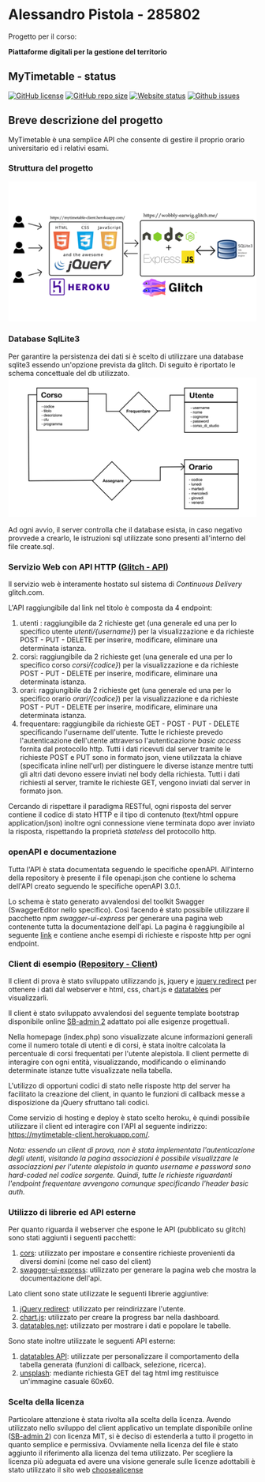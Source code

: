 # Alessandro Pistola - 285802
Progetto per il corso:

**Piattaforme digitali per la gestione del territorio**


## MyTimetable - status

[![GitHub license](https://img.shields.io/github/license/alepistola/MyTimetable)](https://raw.githubusercontent.com/alepistola/MyTimetable/master/LICENSE)
[![GitHub repo size](https://img.shields.io/github/repo-size/alepistola/MyTimetable)](https://github.com/alepistola/MyTimetable-client)
[![Website status](https://img.shields.io/website?down_color=red&down_message=offline&up_color=green&up_message=online&url=https%3A%2F%2Fmytimetable-client.herokuapp.com%2F)](https://mytimetable-client.herokuapp.com/)
[![Github issues](https://img.shields.io/github/issues/alepistola/MyTimetable)](https://github.com/alepistola/MyTimetable/issues)

## Breve descrizione del progetto
MyTimetable è una semplice API che consente di gestire il proprio orario universitario ed i relativi esami.

### Struttura del progetto
[![pdgt.png](https://github.com/alepistola/MyTimetable/blob/master/img/pdgt.png)](https://github.com/alepistola/MyTimetable/blob/master/img/pdgt.png)

### Database SqlLite3
Per garantire la persistenza dei dati si è scelto di utilizzare una database sqlite3 essendo un'opzione prevista da glitch. Di seguito è riportato le schema concettuale del db utilizzato. 
[![pdgt.png](https://github.com/alepistola/MyTimetable/blob/master/img/schemaconcettuale.png)](https://github.com/alepistola/MyTimetable/blob/master/img/schemaconcettuale.png)

Ad ogni avvio, il server controlla che il database esista, in caso negativo provvede a crearlo, le istruzioni sql utilizzate sono presenti all'interno del file create.sql.

### Servizio Web con API HTTP ([Glitch - API](https://wobbly-earwig.glitch.me/))
Il servizio web è interamente hostato sul sistema di *Continuous Delivery* glitch.com.


L'API raggiungibile dal link nel titolo è composta da 4 endpoint:
1. utenti : raggiungibile da 2 richieste get (una generale ed una per lo specifico utente *utenti/{username}*) per la visualizzazione e da richieste POST - PUT - DELETE per inserire, modificare, eliminare una determinata istanza.
2. corsi: raggiungibile da 2 richieste get (una generale ed una per lo specifico corso *corsi/{codice}*) per la visualizzazione e da richieste POST - PUT - DELETE per inserire, modificare, eliminare una determinata istanza.
3. orari: raggiungibile da 2 richieste get (una generale ed una per lo specifico orario *orari/{codice}*) per la visualizzazione e da richieste POST - PUT - DELETE per inserire, modificare, eliminare una determinata istanza.
4. frequentare: raggiungibile da richieste GET - POST - PUT - DELETE specificando l'username dell'utente. Tutte le richieste prevedo l'autenticazione dell'utente attraverso l'autenticazione *basic access* fornita dal protocollo http.
Tutti i dati ricevuti dal server tramite le richieste POST e PUT sono in formato json, viene utilizzata la chiave (specificata inline nell'url) per distinguere le diverse istanze mentre tutti gli altri dati devono essere inviati nel body della richiesta.
Tutti i dati richiesti al server, tramite le richieste GET, vengono inviati dal server in formato json.


Cercando di rispettare il paradigma RESTful, ogni risposta del server contiene il codice di stato HTTP e il tipo di contenuto (text/html oppure application/json) inoltre ogni connessione viene terminata dopo aver inviato la risposta, rispettando la proprietà *stateless* del protocollo http.

### openAPI e documentazione
Tutta l'API è stata documentata seguendo le specifiche openAPI. All'interno della repository è presente il file openapi.json che contiene lo schema dell'API creato seguendo le specifiche openAPI 3.0.1.

Lo schema è stato generato avvalendosi del toolkit Swagger (SwaggerEditor nello specifico). Così facendo è stato possibile utilizzare il pacchetto npm *swagger-ui-express* per generare una pagina web contenente tutta la documentazione dell'api. La pagina è raggiungibile al seguente [link](https://wobbly-earwig.glitch.me/api-docs/) e contiene anche esempi di richieste e risposte http per ogni endpoint.

### Client di esempio ([Repository - Client](https://github.com/alepistola/MyTimetable-client))
Il client di prova è stato sviluppato utilizzando js, jquery e [jquery redirect](https://github.com/mgalante/jquery.redirect) per ottenere i dati dal webserver e html, css, chart.js e [datatables](https://datatables.net/reference/api/) per visualizzarli.


Il client è stato sviluppato avvalendosi del seguente template bootstrap disponibile online [SB-admin 2](https://blackrockdigital.github.io/startbootstrap-sb-admin-2/) adattato poi alle esigenze progettuali.


Nella homepage (index.php) sono visualizzate alcune informazioni generali come il numero totale di utenti e di corsi, è stata inoltre calcolata la percentuale di corsi frequentati per l'utente alepistola.
Il client permette di interagire con ogni entità, visualizzando, modificando o eliminando determinate istanze tutte visualizzate nella tabella.

L'utilizzo di opportuni codici di stato nelle risposte http del server ha facilitato la creazione del client, in quanto le funzioni di callback messe a disposizione da jQuery sfruttano tali codici.


Come servizio di hosting e deploy è stato scelto heroku, è quindi possibile utilizzare il client ed interagire con l'API al seguente indirizzo: https://mytimetable-client.herokuapp.com/.


*Nota: essendo un client di prova, non è stata implementata l'autenticazione degli utenti, visitando la pagina associazioni è possibile visualizzare le associazzioni per l'utente alepistola in quanto username e password sono hard-coded nel codice sorgente. Quindi, tutte le richieste riguardanti l'endpoint frequentare avvengono comunque specificando l'header basic auth.*

### Utilizzo di librerie ed API esterne
Per quanto riguarda il webserver che espone le API (pubblicato su glitch) sono stati aggiunti i seguenti pacchetti:
1. [cors](https://www.npmjs.com/package/cors): utilizzato per impostare e consentire richieste provenienti da diversi domini (come nel caso del client)
2. [swagger-ui-express](https://www.npmjs.com/package/swagger-ui-express): utilizzato per generare la pagina web che mostra la documentazione dell'api.


Lato client sono state utilizzate le seguenti librerie aggiuntive:
1. [jQuery redirect](https://github.com/mgalante/jquery.redirect): utilizzato per reindirizzare l'utente.
2. [chart.js](https://www.chartjs.org/): utilizzato per creare la progress bar nella dashboard.
3. [datatables.net](https://datatables.net/): utilizzato per mostrare i dati e popolare le tabelle.

Sono state inoltre utilizzate le seguenti API esterne:
1. [datatables API](https://datatables.net/examples/api/index.html): utilizzate per personalizzare il comportamento della tabella generata (funzioni di callback, selezione, ricerca).
2. [unsplash](https://source.unsplash.com/random/60x60): mediante richiesta GET del tag html img restituisce un'immagine casuale 60x60.


### Scelta della licenza
Particolare attenzione è stata rivolta alla scelta della licenza. Avendo utilizzato nello sviluppo del client applicativo un template disponibile online ([SB-admin 2](https://blackrockdigital.github.io/startbootstrap-sb-admin-2/)) con licenza MIT, si è deciso di estenderla a tutto il progetto in quanto semplice e permissiva. Ovviamente nella licenza del file è stato aggiunto il riferimento alla licenza del tema utilizzato. Per scegliere la licenza più adeguata ed avere una visione generale sulle licenze adottabili è stato utilizzato il sito web [choosealicense](https://choosealicense.com/)
